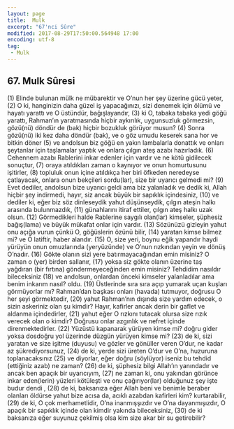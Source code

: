 ```yaml
---
layout: page
title:  Mulk
excerpt: "67'nci Sûre"
modified: 2017-08-29T17:50:00.564948 17:00
encoding: utf-8
tag: 
 - Mulk
---
```


## 67. Mulk Sûresi

(1) Elinde bulunan mülk ne mübarektir ve O’nun her şey üzerine gücü yeter,
(2) O ki, hanginizin daha güzel iş yapacağınızı, sizi denemek için ölümü ve hayatı yarattı ve O üstündür, bağışlayandır,
(3) ki O, tabaka tabaka yedi göğü yarattı, Rahman’ın yaratmasında hiçbir aykırılık, uygunsuzluk görmezsin, gözü(nü) döndür de (bak) hiçbir bozukluk görüyor musun?
(4) Sonra gözü(nü) iki kez daha döndür (bak), ve o göz umudu keserek sana hor ve bitkin döner
(5) ve andolsun biz göğü en yakın lambalarla donattık ve onları şeytanlar için taşlamalar yaptık ve onlara çılgın ateş azabı hazırladık.
(6) Cehennem azabı Rablerini inkar edenler için vardır ve ne kötü gidilecek sonuçtur,
(7) oraya atıldıkları zaman o kaynıyor ve onun homurtusunu işitirler, 
(8) topluluk onun içine atıldıkça her biri öfkeden neredeyse çatlayacak, onlara onun bekçileri sordu(lar), size bir uyarıcı gelmedi mi?
(9) Evet dediler, andolsun bize uyarıcı geldi ama biz yalanladık ve dedik ki, Allah hiçbir şey indirmedi, hayır, siz ancak büyük bir sapıklık içindesiniz,
(10) ve dediler ki, eğer biz söz dinleseydik yahut düşünseydik, çılgın ateşin halkı arasında bulunmazdık,
(11) günahlarını itiraf ettiler, çılgın ateş halkı uzak olsun.
(12) Görmedikleri halde Rablerine saygılı olan(lar) kimseler, şüphesiz bağış(lama) ve büyük mükafat onlar için vardır.
(13) Sözünüzü gizleyin yahut onu açığa vurun çünkü O, göğüslerin özünü bilir,
(14) yaratan kimse bilmez mi? ve O latiftir, haber alandır.
(15) O, size yeri, boynu eğik yapandır haydi yürüyün onun omuzlarında (yeryüzünde) ve O’nun rızkından yeyin ve dönüş O’nadır.
(16) Gökte olanın sizi yere batırmayacağından emin misiniz? O zaman o (yer) birden sallanır,
(17) yoksa siz gökte olanın üzerine taş yağdıran (bir fırtına) göndermeyeceğinden emin misiniz? Tehdidim nasıldır bileceksiniz
(18) ve andolsun, onlardan önceki kimseler yalanladılar ama benim inkarım nasıl? oldu. 
(19) Üstlerinde sıra sıra açıp yumarak uçan kuşları görmüyorlar mı? Rahman’dan başkası onları (havada) tutmuyor, doğrusu O her şeyi görmektedir,
(20) yahut Rahman’nın dışında size yardım edecek, o sizin askeriniz olan şu kimdir? Hayır, kafirler ancak derin bir gaflet ve aldanma içindedirler,
(21) yahut eğer O rızkını tutacak olursa size rızık verecek olan o kimdir? Doğrusu onlar azgınlık ve nefret içinde direnmektedirler.
(22) Yüzüstü kapanarak yürüyen kimse mi? doğru gider yoksa dosdoğru yol üzerinde düzgün yürüyen kimse mi?
(23) de ki, sizi yaratan ve size işitme (duyusu) ve gözler ve gönüller veren O’dur, ne kadar az şükrediyorsunuz,
(24) de ki, yerde sizi üreten O’dur ve O’na, huzuruna toplanacaksınız
(25) ve diyorlar, eğer doğru (söylüyor) iseniz bu tehdid (ettiğiniz azab) ne zaman? 
(26) de ki, şüphesiz bilgi Allah’ın yanındadır ve ancak ben apaçık bir uyarıcıyım,
(27) ne zaman ki, onu yakından görünce inkar eden(lerin) yüzleri kötüleşti ve onu çağırıyor(lar) olduğunuz şey işte budur dendi ,
(28) de ki, baksanıza eğer Allah beni ve benimle beraber olanları öldürse yahut bize acısa da, acıklı azabdan kafirleri kim? kurtarabilir,
(29) de ki, O çok merhametlidir, O’na inanmışşızdır ve O’na dayanmışızdır, O apaçık bir sapıklık içinde olan kimdir yakında bileceksiniz,
(30) de ki baksanıza eğer suyunuz çekilmiş olsa kim size akar bir su  getirebilir?
